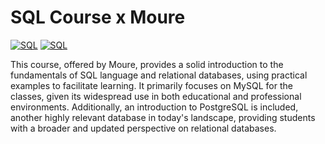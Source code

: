 # SQL Course x Moure
[![SQL](https://img.shields.io/badge/MySQL-8.0+-f29221?style=for-the-badge&logo=mysql&logoColor=white&labelColor=101010)](https://mysql.com)
[![SQL](https://img.shields.io/badge/PostgreSQL-16+-699eca?style=for-the-badge&logo=postgresql&logoColor=white&labelColor=101010)](https://postgresql.org)

This course, offered by Moure, provides a solid introduction to the fundamentals of SQL language and relational databases, using practical examples to facilitate learning. It primarily focuses on MySQL for the classes, given its widespread use in both educational and professional environments. Additionally, an introduction to PostgreSQL is included, another highly relevant database in today's landscape, providing students with a broader and updated perspective on relational databases.
